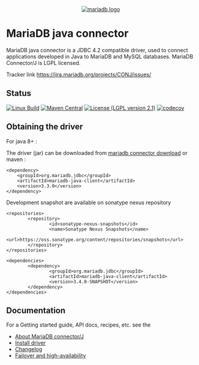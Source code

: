 <p style="text-align: center;">
	<a href="https://mariadb.com/">
		<img alt="mariadb logo" src="https://mariadb.com/kb/static/images/logo-2018-black.png">
	</a>
</p>

# MariaDB java connector

MariaDB java connector is a JDBC 4.2 compatible driver, used to connect applications developed in Java to MariaDB and
MySQL databases. MariaDB Connector/J is LGPL licensed.

Tracker link <a href="https://jira.mariadb.org/projects/CONJ/issues/">https://jira.mariadb.org/projects/CONJ/issues/</a>

## Status

[![Linux Build](https://travis-ci.com/mariadb-corporation/mariadb-connector-j.svg?branch=master)](https://app.travis-ci.com/github/mariadb-corporation/mariadb-connector-j)
[![Maven Central](https://maven-badges.herokuapp.com/maven-central/org.mariadb.jdbc/mariadb-java-client/badge.svg)](https://maven-badges.herokuapp.com/maven-central/org.mariadb.jdbc/mariadb-java-client)
[![License (LGPL version 2.1)](https://img.shields.io/badge/license-GNU%20LGPL%20version%202.1-green.svg?style=flat-square)](http://opensource.org/licenses/LGPL-2.1)
[![codecov][codecov-image]][codecov-url]

## Obtaining the driver

For java 8+ :

The driver (jar) can be downloaded from [mariadb connector download](https://mariadb.com/downloads/#connectors)
or maven :

```script
<dependency>
	<groupId>org.mariadb.jdbc</groupId>
	<artifactId>mariadb-java-client</artifactId>
	<version>3.3.0</version>
</dependency>
```

Development snapshot are available on sonatype nexus repository

```script
<repositories>
		<repository>
				<id>sonatype-nexus-snapshots</id>
				<name>Sonatype Nexus Snapshots</name>
				<url>https://oss.sonatype.org/content/repositories/snapshots</url>
		</repository>
</repositories>

<dependencies>
		<dependency>
				<groupId>org.mariadb.jdbc</groupId>
				<artifactId>mariadb-java-client</artifactId>
				<version>3.4.0-SNAPSHOT</version>
		</dependency>
</dependencies>
```

## Documentation

For a Getting started guide, API docs, recipes, etc. see the

* [About MariaDB connector/J](https://mariadb.com/kb/en/about-mariadb-connector-j/)
* [Install driver](https://mariadb.com/kb/en/installing-mariadb-connectorj/)
* [Changelog](/CHANGELOG.md)
* [Failover and high-availability](https://mariadb.com/kb/en/failover-and-high-availability-with-mariadb-connector-j/)

[codecov-image]:https://codecov.io/gh/mariadb-corporation/mariadb-connector-j/branch/master/graph/badge.svg

[codecov-url]:https://codecov.io/gh/mariadb-corporation/mariadb-connector-j
